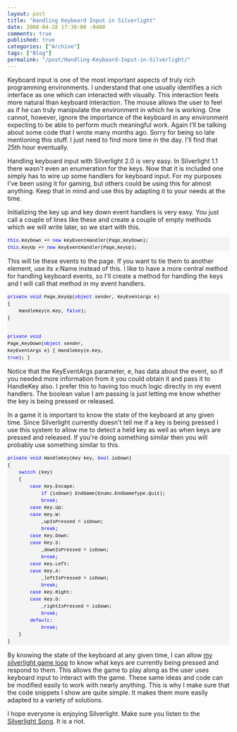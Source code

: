 ```yaml
---
layout: post
title: "Handling Keyboard Input in Silverlight"
date: 2008-04-28 17:30:00 -0400
comments: true
published: true
categories: ["Archive"]
tags: ["Blog"]
permalink: "/post/Handling-Keyboard-Input-in-Silverlight/"
---
```

<!-- more -->



<p>Keyboard input is one of the most important aspects of truly rich programming environments. I understand that one usually identifies a rich interface as one which can interacted with visually. This interaction feels more natural than keyboard interaction. The mouse allows the user to feel as if he can truly manipulate the environment in which he is working. One cannot, however, ignore the importance of the keyboard in any environment expecting to be able to perform much meaningful work. Again I'll be talking about some code that I wrote many months ago. Sorry for being so late mentioning this stuff. I just need to find more time in the day. I'll find that 25th hour eventually.</p>
<p>Handling keyboard input with Silverlight 2.0 is very easy. In Silverlight 1.1 there wasn't even an enumeration for the keys. Now that it is included one simply has to wire up some handlers for keyboard input. For my purposes I've been using it for gaming, but others could be using this for almost anything. Keep that in mind and use this by adapting it to your needs at the time.</p>
<p>Initializing the key up and key down event handlers is very easy. You just call a couple of lines like these and create a couple of empty methods which we will write later, so we start with this.</p>
<div>
<pre style="font-size: 8pt; margin: 0em; overflow: visible; width: 100%; color: black; line-height: 12pt; font-family: consolas, 'Courier New', courier, monospace; background-color: #f4f4f4; border-style: none; padding: 0px;"><span style="color:#0000ff;">this</span>.KeyDown += <span style="color:#0000ff;">new</span> KeyEventHandler(Page_KeyDown);
<span style="color:#0000ff;">this</span>.KeyUp += <span style="color:#0000ff;">new</span> KeyEventHandler(Page_KeyUp);</pre>
</div>
<p>This will tie these events to the page. If you want to tie them to another element, use its x:Name instead of this. I like to have a more central method for handling keyboard events, so I'll create a method for handling the keys and I will call that method in my event handlers.</p>
<div>
<pre style="font-size: 8pt; margin: 0em; overflow: visible; width: 100%; color: black; line-height: 12pt; font-family: consolas, 'Courier New', courier, monospace; background-color: #f4f4f4; border-style: none; padding: 0px;"><span style="color:#0000ff;">private void</span> Page_KeyUp(<span style="color:#0000ff;">object</span> sender, KeyEventArgs e)
{
    HandleKey(e.Key, <span style="color:#0000ff;">false</span>);
}

<span style="color:#0000ff;">private void</span> Page_KeyDown(<span style="color:#0000ff;">object</span> sender, KeyEventArgs e)
{
    HandleKey(e.Key, <span style="color:#0000ff;">true</span>);
}</pre>
</div>
<p>Notice that the KeyEventArgs parameter, e, has data about the event, so if you needed more information from it you could obtain it and pass it to HandleKey also. I prefer this to having too much logic directly in my event handlers. The boolean value I am passing is just letting me know whether the key is being pressed or released.</p>
<p>In a game it is important to know the state of the keyboard at any given time. Since Silverlight currently doesn't tell me if a key is being pressed I use this system to allow me to detect a held key as well as when keys are pressed and released. If you're doing something similar then you will probably use something similar to this.</p>
<div>
<pre style="font-size: 8pt; margin: 0em; overflow: visible; width: 100%; color: black; line-height: 12pt; font-family: consolas, 'Courier New', courier, monospace; background-color: #f4f4f4; border-style: none; padding: 0px;"><span style="color:#0000ff;">private</span> <span style="color:#0000ff;">void</span> HandleKey(Key key, <span style="color:#0000ff;">bool</span> isDown)
{
    <span style="color:#0000ff;">switch</span> (key)
    {
        <span style="color:#0000ff;">case</span> Key.Escape:
            <span style="color:#0000ff;">if</span> (isDown) EndGame(Enums.EndGameType.Quit);
            <span style="color:#0000ff;">break</span>;
        <span style="color:#0000ff;">case</span> Key.Up:
        <span style="color:#0000ff;">case</span> Key.W:
            _upIsPressed = isDown;
            <span style="color:#0000ff;">break</span>;
        <span style="color:#0000ff;">case</span> Key.Down:
        <span style="color:#0000ff;">case</span> Key.S:
            _downIsPressed = isDown;
            <span style="color:#0000ff;">break</span>;
        <span style="color:#0000ff;">case</span> Key.Left:
        <span style="color:#0000ff;">case</span> Key.A:
            _leftIsPressed = isDown;
            <span style="color:#0000ff;">break</span>;
        <span style="color:#0000ff;">case</span> Key.Right:
        <span style="color:#0000ff;">case</span> Key.D:
            _rightIsPressed = isDown;
            <span style="color:#0000ff;">break</span>;
        <span style="color:#0000ff;">default</span>:
            <span style="color:#0000ff;">break</span>;
    }
}</pre>
</div>
<p>By knowing the state of the keyboard at any given time, I can allow <a href="/post/Creating-a-Game-Loop-Using-Silverlight/" target="_blank">my silverlight game loop</a> to know what keys are currently being pressed and respond to them. This allows the game to play along as the user uses keyboard input to interact with the game. These same ideas and code can be modified easily to work with nearly anything. This is why I make sure that the code snippets I show are quite simple. It makes them more easily adapted to a variety of solutions.</p>
<p>I hope everyone is enjoying Silverlight. Make sure you listen to the <a href="http://weblogs.asp.net/dwahlin/archive/2008/04/27/silverlight-the-song.aspx" target="_blank">Silverlight Song</a>. It is a riot.</p>
